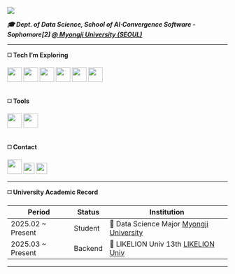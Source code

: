 <!-- 🌊 Azure River - GitHub README -->
<!-- 헤더 (배너이미지 포함) -->

<p align="left">
  <img src="https://capsule-render.vercel.app/api?type=waving&color=0:0D47A1,50:1976D2,100:42A5F5&height=200&section=header&text=🌊%20Min-jun,%20Kim&fontSize=45&fontColor=ffffff&fontAlign=50&fontAlignY=40" />
</p>

<strong>*🎓 Dept. of Data Science, 
School of AI·Convergence Software - Sophomore[2] 
[@ Myongji University (SEOUL)](https://www.mju.ac.kr/us/3687/subview.do)*</strong>

<!-- ![Top Langs](https://github-readme-stats.vercel.app/api/top-langs/?username=HeyyJunn&hide=html,css,c,jupyter%20notebook&layout=compact&theme=dark&cache_seconds=30
) -->

<hr>

<!-- 기술 스택 -->
<p align="left"><strong>◻️ Tech I’m Exploring</strong></p>
<div align="left">
  <a href="https://www.r-project.org/">
  <img src="https://img.shields.io/badge/R-000000?style=for-the-badge&logo=r&logoColor=276DC3" height="33"/></a>

  <a href="https://react.dev/">
    <img src="https://img.shields.io/badge/react-000000?style=for-the-badge&logo=react&logoColor=61DAFB" height="33"/></a>
    
 <a href="https://spring.io/projects/spring-boot">
  <img src="https://img.shields.io/badge/springboot-000000?style=for-the-badge&logo=springboot&logoColor=6DB33F" height="33"/></a>
  
<a href="https://isocpp.org/">
    <img src="https://img.shields.io/badge/c++-000000?style=for-the-badge&logo=c%2B%2B&logoColor=00599C" height="33"/></a>
    
  <!-- 백엔드 및 프로그래밍 언어 -->
  <a href="https://www.python.org/">
    <img src="https://img.shields.io/badge/python-000000?style=for-the-badge&logo=python&logoColor=3776AB" height="33"/></a>
  <a href="https://www.java.com/">
    <img src="https://img.shields.io/badge/java-000000?style=for-the-badge&logo=openjdk&logoColor=white" height="33"/></a>
<!--   <a href="https://www.cprogramming.com/">
    <img src="https://img.shields.io/badge/C-000000?style=for-the-badge&logo=c&logoColor=A8B9CC" height="36"/></a> -->

</div>

<br>

<p align="left"><strong>◻️ Tools</strong></p>
<div align="left">
  <a href="https://git-scm.com/">
    <img src="https://img.shields.io/badge/git-000000?style=for-the-badge&logo=git&logoColor=F05032" height="33"/></a>
  <a href="https://github.com/">
    <img src="https://img.shields.io/badge/github-000000?style=for-the-badge&logo=github&logoColor=white" height="33"/></a>
</div>

<br>

<!-- 연락처 -->
<p align="left"><strong>◻️ Contact</strong></p>
<div align="left">
  <!-- 이메일 -->
  <a href="mailto:xxanecdote@naver.com">
    <img src="https://img.shields.io/badge/gmail-000000?style=for-the-badge&logo=gmail&logoColor=white" height="33"/></a>

  <!-- Velog 블로그 -->
  <a href="https://velog.io/@ilwha/posts" target="_blank">
    <img src="https://img.shields.io/badge/Velog-000000?style=for-the-badge&logo=velog&logoColor=white" height="25"/></a>

   <a href="https://www.instagram.com/loca1s.on1y/" target="_blank">
    <img src="https://img.shields.io/badge/Instagram-%23000000.svg?style=for-the-badge&logo=instagram&logoColor=white" height="25"/></a>
  <!-- 개인 블로그 -->
</div>

<hr>

<!-- 학력 정보 -->
<strong>◻️ University Academic Record</strong>

| Period | Status  | Institution |
|--------|---------|------------|
| 2025.02 ~ Present | Student | 🧠 Data Science Major [Myongji University](https://www.mju.ac.kr/us/3687/subview.do) |
| 2025.03 ~ Present | Backend | 🦁 LIKELION Univ 13th [LIKELION Univ](https://likelion.university/) |

<hr>
<!--   <a href="https://developer.mozilla.org/en-US/docs/Web/HTML">
    <img src="https://img.shields.io/badge/html5-000000?style=for-the-badge&logo=html5&logoColor=E34F26" height="36"/></a>
  <a href="https://developer.mozilla.org/en-US/docs/Web/CSS">
    <img src="https://img.shields.io/badge/css3-000000?style=for-the-badge&logo=css3&logoColor=1572B6" height="36"/></a> -->
